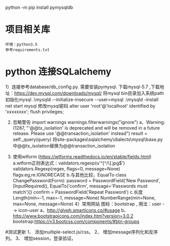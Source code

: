 ﻿python -m pip install pymysqldb
# 项目相关库
    环境：python3.5
    参考requirements.txt
# python 连接SQLalchemy
1）连接参考database/db_config.py.
   需要安装pymysql.
   下载mysql-5.7 ,下载地址：https://dev.mysql.com/downloads/mysql/
   将mysql bin目录加入系统path
   初始化mysql
   .\mysqld --initialize-insecure --user=mysql
   .\mysqld -install
   net start mysql
   修改mysql密码
   alter user 'root'@'localhost' identified by 'xxxxxxxx';
   flush privileges;

2) 忽略警告
    import warnings
    warnings.filterwarnings("ignore")
    a、Warning: (1287, "'@@tx_isolation' is deprecated and will be removed in a future release. Please use '@@transaction_isolation' instead")
        result = self._query(query)
       将site-packages\sqlalchemy\dialects\mysql\base.py中@@tx_isolation替换为@@transaction_isolation

3) 使用wtform 
   (https://wtforms.readthedocs.io/en/stable/fields.html)
   a.wtform正则表达式：validators.regexp(u'^[^/\\]\.jpg$')
     validators.Regexp(regex, flags=0, message=None)
     flags:eg,re.IGNORECASE
   b.与其他比较，EqualTo
     class ChangePassword(Form):
    	password = PasswordField('New Password', [InputRequired(), EqualTo('confirm', message='Passwords must match')])
    	confirm  = PasswordField('Repeat Password')
   c.长度
     Length(min=-1, max=-1, message=None)
     NumberRange(min=None, max=None, message=None)
4）常用网站
   图标：bootstrap , 用法：user  --> icon-user
   a、http://glyph.smarticons.co/#usage
   b、http://www.bootstrapicons.com/index.htm?version=3.0.2
   bootstrap:https://v3.bootcss.com/components/#btn-groups
   
#测试更新
1、 添加multiple-select.js/css。
2、 增加message序列化和反序列。
3、 增加session，登录验证。



